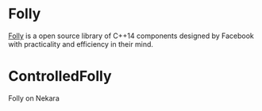 # Folly
[Folly](https://github.com/facebook/folly) is a open source library of C++14 components designed by Facebook with practicality and efficiency in their mind.

# ControlledFolly
Folly on Nekara
